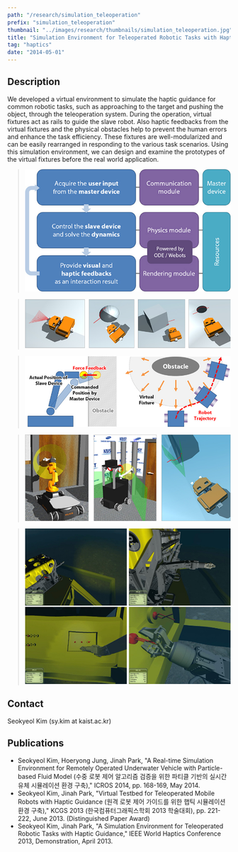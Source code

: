 ```yaml
---
path: "/research/simulation_teleoperation"
prefix: "simulation_teleoperation"
thumbnail: "../images/research/thumbnails/simulation_teleoperation.jpg"
title: "Simulation Environment for Teleoperated Robotic Tasks with Haptic Guidance"
tag: "haptics"
date: "2014-05-01"
---
```


## Description

We developed a virtual environment to simulate the haptic guidance for common robotic tasks, such as approaching to the target and pushing the object, through the teleoperation system. During the operation, virtual fixtures act as rails to guide the slave robot. Also haptic feedbacks from the virtual fixtures and the physical obstacles help to prevent the human errors and enhance the task efficiency. These fixtures are well-modularized and can be easily rearranged in responding to the various task scenarios. Using this simulation environment, we can design and examine the prototypes of the virtual fixtures before the real world application.

> ![Figure 1. System structure and simulation loop](../images/research/simulation_teleoperation/img1.jpg)

> ![Figure 2. Simulation of laser vision sensor (LVS) for obstacle recognition](../images/research/simulation_teleoperation/img2.jpg)

> ![Figure 3. Haptic feedback from the contact with the physical obstacles (left) and the virtual fixtures (right)](../images/research/simulation_teleoperation/img3.jpg)

> ![Figure 4. Snapshots of the simulation environments for the industrial robots (left and middle) and the underwater robots (right)](../images/research/simulation_teleoperation/img4.jpg)

> ![Figure 5. Simulation environment for remotely operated underwater vehicle (ROV) with particle-based fluid model](../images/research/simulation_teleoperation/img5.jpg)

## Contact

Seokyeol Kim (sy.kim at kaist.ac.kr)

## Publications

- Seokyeol Kim, Hoeryong Jung, Jinah Park, "A Real-time Simulation Environment for Remotely Operated Underwater Vehicle with Particle-based Fluid Model (수중 로봇 제어 알고리즘 검증을 위한 파티클 기반의 실시간 유체 시뮬레이션 환경 구축)," ICROS 2014, pp. 168-169, May 2014.
- Seokyeol Kim, Jinah Park, "Virtual Testbed for Teleoperated Mobile Robots with Haptic Guidance (원격 로봇 제어 가이드를 위한 햅틱 시뮬레이션 환경 구축)," KCGS 2013 (한국컴퓨터그래픽스학회 2013 학술대회), pp. 221-222, June 2013. (Distinguished Paper Award)
- Seokyeol Kim, Jinah Park, "A Simulation Environment for Teleoperated Robotic Tasks with Haptic Guidance," IEEE World Haptics Conference 2013, Demonstration, April 2013.